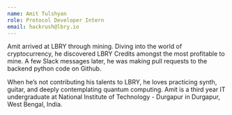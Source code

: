 ```yaml
---
name: Amit Tulshyan
role: Protocol Developer Intern
email: hackrush@lbry.io
---
```

Amit arrived at LBRY through mining. Diving into the world of cryptocurrency, he discovered LBRY Credits amongst the most profitable to mine. A few Slack messages later, he was making pull requests to the backend python code on Github.

When he’s not contributing his talents to LBRY, he loves practicing synth, guitar, and deeply contemplating quantum computing. Amit is a third year IT undergraduate at National Institute of Technology - Durgapur in Durgapur, West Bengal, India.

